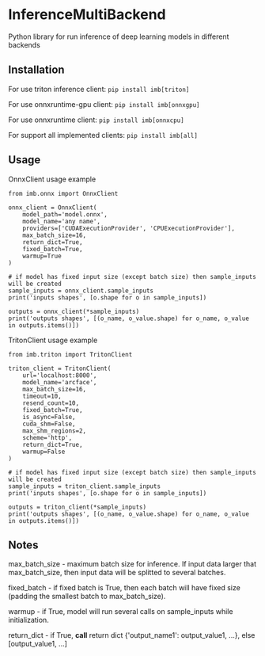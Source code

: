 # InferenceMultiBackend

Python library for run inference of deep learning models in different backends

## Installation

For use triton inference client:
```pip install imb[triton]```

For use onnxruntime-gpu client:
```pip install imb[onnxgpu]```

For use onnxruntime client:
```pip install imb[onnxcpu]```

For support all implemented clients:
```pip install imb[all]```

## Usage

OnnxClient usage example
```
from imb.onnx import OnnxClient

onnx_client = OnnxClient(
    model_path='model.onnx',
    model_name='any name',
    providers=['CUDAExecutionProvider', 'CPUExecutionProvider'],
    max_batch_size=16,
    return_dict=True,
    fixed_batch=True,
    warmup=True
)

# if model has fixed input size (except batch size) then sample_inputs will be created
sample_inputs = onnx_client.sample_inputs
print('inputs shapes', [o.shape for o in sample_inputs])

outputs = onnx_client(*sample_inputs)
print('outputs shapes', [(o_name, o_value.shape) for o_name, o_value in outputs.items()])
```

TritonClient usage example
```
from imb.triton import TritonClient

triton_client = TritonClient(
    url='localhost:8000',
    model_name='arcface',
    max_batch_size=16,
    timeout=10,
    resend_count=10,
    fixed_batch=True,
    is_async=False,
    cuda_shm=False,
    max_shm_regions=2,
    scheme='http',
    return_dict=True,
    warmup=False
)

# if model has fixed input size (except batch size) then sample_inputs will be created
sample_inputs = triton_client.sample_inputs
print('inputs shapes', [o.shape for o in sample_inputs])

outputs = triton_client(*sample_inputs)
print('outputs shapes', [(o_name, o_value.shape) for o_name, o_value in outputs.items()])
```

## Notes

max_batch_size - maximum batch size for inference. If input data larger that max_batch_size, then input data will be splitted to several batches.

fixed_batch - if fixed batch is True, then each batch will have fixed size (padding the smallest batch to max_batch_size).

warmup - if True, model will run several calls on sample_inputs while initialization. 

return_dict - if True, __call__ return dict {'output_name1': output_value1, ...}, else [output_value1, ...]